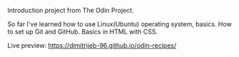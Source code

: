 Introduction project from The Odin Project.

So far I've learned how to use Linux(Ubuntu) operating system, basics.
How to set up Git and GitHub.
Basics in HTML with CSS.

Live preview: https://dimitrijeb-96.github.io/odin-recipes/
